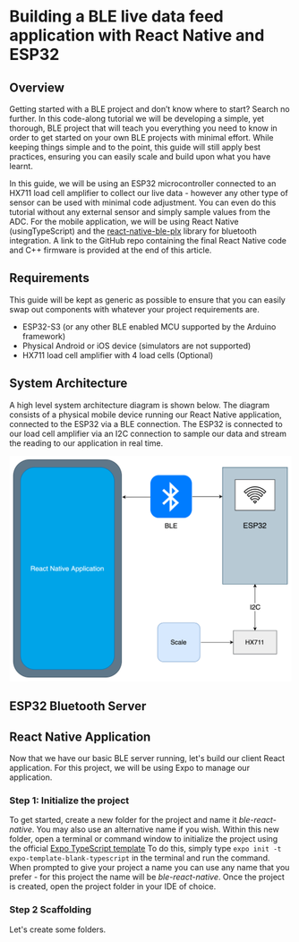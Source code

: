 # Building a BLE live data feed application with React Native and ESP32
## Overview
Getting started with a BLE project and don’t know where to start? Search no further.
In this code-along tutorial we will be developing a simple, yet thorough, BLE project
that will teach you everything you need to know in order to get started on your own
BLE projects with minimal effort. While keeping things simple and to the point, this 
guide will still apply best practices, ensuring you can easily scale and build upon what
you have learnt.

In this guide, we will be using an ESP32 microcontroller connected to an HX711 load cell
amplifier to collect our live data - however any other type of sensor can be used with 
minimal code adjustment. You can even do this tutorial without any external sensor and 
simply sample values from the ADC. For the mobile application, we will be using React 
Native (usingTypeScript) and the [react-native-ble-plx](https://dotintent.github.io/react-native-ble-plx/) library for bluetooth integration. 
A link to the GitHub repo containing the final React Native code and C++ firmware is 
provided at the end of this article.

## Requirements
This guide will be kept as generic as possible to ensure that you can easily swap 
out components with whatever your project requirements are.
- ESP32-S3 (or any other BLE enabled MCU supported by the Arduino framework)
- Physical Android or iOS device (simulators are not supported)
- HX711 load cell amplifier with 4 load cells (Optional)

## System Architecture
A high level system architecture diagram is shown below. The diagram consists of a 
physical mobile device running our React Native application, connected to the ESP32 via 
a BLE connection. The ESP32 is connected to our load cell amplifier via an I2C connection
to sample our data and stream the reading to our application in real time.

![img.png](guide/assets/SystemArchitectureDiagram.png)

## ESP32 Bluetooth Server

## React Native Application
Now that we have our basic BLE server running, let's build our client React application.
For this project, we will be using Expo to manage our application. 

### Step 1: Initialize the project
To get started, create a new folder for the project and name it *ble-react-native*. You may
also use an alternative name if you wish.
Within this new folder, open a terminal or command window to initialize the project
using the official [Expo TypeScript template](https://docs.expo.dev/guides/typescript/#starting-from-scratch-using-a-typescript-template)
To do this, simply type `expo init -t expo-template-blank-typescript` in the terminal and
run the command. When prompted to give your project a name you can use any name that you 
prefer - for this project the name will be *ble-react-native*. 
Once the project is created, open the project folder in your IDE of choice.

### Step 2 Scaffolding 
Let's create some folders. 